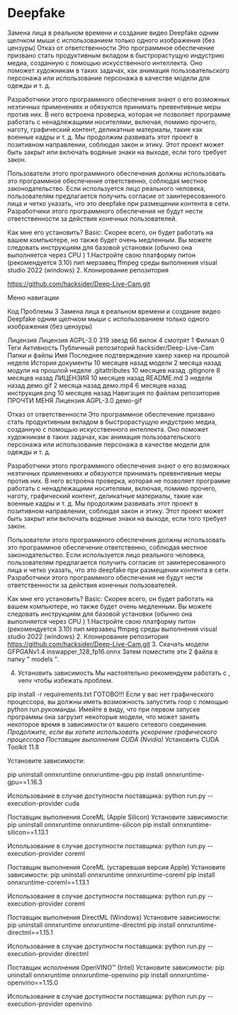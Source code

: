 # Deepfake
Замена лица в реальном времени и создание видео Deepfake одним щелчком мыши с использованием только одного изображения (без цензуры)
Отказ от ответственности
Это программное обеспечение призвано стать продуктивным вкладом в быстрорастущую индустрию медиа, созданную с помощью искусственного интеллекта. Оно поможет художникам в таких задачах, как анимация пользовательского персонажа или использование персонажа в качестве модели для одежды и т. д.

Разработчики этого программного обеспечения знают о его возможных неэтичных применениях и обязуются принимать превентивные меры против них. В него встроена проверка, которая не позволяет программе работать с ненадлежащими носителями, включая, помимо прочего, наготу, графический контент, деликатные материалы, такие как военные кадры и т. д. Мы продолжим развивать этот проект в позитивном направлении, соблюдая закон и этику. Этот проект может быть закрыт или включать водяные знаки на выходе, если того требует закон.

Пользователи этого программного обеспечения должны использовать это программное обеспечение ответственно, соблюдая местное законодательство. Если используется лицо реального человека, пользователям предлагается получить согласие от заинтересованного лица и четко указать, что это deepfake при размещении контента в сети. Разработчики этого программного обеспечения не будут нести ответственности за действия конечных пользователей.

Как мне его установить?
Basic: Скорее всего, он будет работать на вашем компьютере, но также будет очень медленным. Вы можете следовать инструкциям для базовой установки (обычно она выполняется через CPU )
1.Настройте свою платформу
питон (рекомендуется 3.10)
пип
мерзавец
ffmpeg
среды выполнения visual studio 2022 (windows)
2. Клонирование репозитория

https://github.com/hacksider/Deep-Live-Cam.git

Меню навигации

Код
Проблемы
3
Замена лица в реальном времени и создание видео Deepfake одним щелчком мыши с использованием только одного изображения (без цензуры)

Лицензия
 Лицензия AGPL-3.0
 319 звезд
 66 вилок
 4 смотрят
 1 Филиал
 0 Теги
 Активность
Публичный репозиторий
hacksider/Deep-Live-Cam
Папки и файлы
Имя	
Последнее подтверждение
хакер
хакер
на прошлой неделе
История
документы
10 месяцев назад
модели
2 месяца назад
модули
на прошлой неделе
.gitattributes
10 месяцев назад
.gitignore
8 месяцев назад
ЛИЦЕНЗИЯ
10 месяцев назад
README.md
3 недели назад
демо.gif
2 месяца назад
демо.mp4
6 месяцев назад
инструкция.png
10 месяцев назад
Навигация по файлам репозитория
ПРОЧТИ МЕНЯ
Лицензия AGPL-3.0
демо-gif

Отказ от ответственности
Это программное обеспечение призвано стать продуктивным вкладом в быстрорастущую индустрию медиа, созданную с помощью искусственного интеллекта. Оно поможет художникам в таких задачах, как анимация пользовательского персонажа или использование персонажа в качестве модели для одежды и т. д.

Разработчики этого программного обеспечения знают о его возможных неэтичных применениях и обязуются принимать превентивные меры против них. В него встроена проверка, которая не позволяет программе работать с ненадлежащими носителями, включая, помимо прочего, наготу, графический контент, деликатные материалы, такие как военные кадры и т. д. Мы продолжим развивать этот проект в позитивном направлении, соблюдая закон и этику. Этот проект может быть закрыт или включать водяные знаки на выходе, если того требует закон.

Пользователи этого программного обеспечения должны использовать это программное обеспечение ответственно, соблюдая местное законодательство. Если используется лицо реального человека, пользователям предлагается получить согласие от заинтересованного лица и четко указать, что это deepfake при размещении контента в сети. Разработчики этого программного обеспечения не будут нести ответственности за действия конечных пользователей.

Как мне его установить?
Basic: Скорее всего, он будет работать на вашем компьютере, но также будет очень медленным. Вы можете следовать инструкциям для базовой установки (обычно она выполняется через CPU )
1.Настройте свою платформу
питон (рекомендуется 3.10)
пип
мерзавец
ffmpeg
среды выполнения visual studio 2022 (windows)
2. Клонирование репозитория
https://github.com/hacksider/Deep-Live-Cam.git
3. Скачать модели
GFPGANv1.4
inswapper_128_fp16.onnx
Затем поместите эти 2 файла в папку " models ".

4. Установить зависимость
Мы настоятельно рекомендуем работать с , venv чтобы избежать проблем.

pip install -r requirements.txt
ГОТОВО!!! Если у вас нет графического процессора, вы должны иметь возможность запустить roop с помощью python run.pyкоманды. Имейте в виду, что при первом запуске программы она загрузит некоторые модели, что может занять некоторое время в зависимости от вашего сетевого соединения.
*Продолжите, если вы хотите использовать ускорение графического процессора
Поставщик выполнения CUDA (Nvidia)*
Установить CUDA Toolkit 11.8

Установите зависимости:

pip uninstall onnxruntime onnxruntime-gpu
pip install onnxruntime-gpu==1.16.3

Использование в случае доступности поставщика:
python run.py --execution-provider cuda

Поставщик выполнения CoreML (Apple Silicon)
Установите зависимости:
pip uninstall onnxruntime onnxruntime-silicon
pip install onnxruntime-silicon==1.13.1

Использование в случае доступности поставщика:
python run.py --execution-provider coreml

Поставщик выполнения CoreML (устаревшая версия Apple)
Установите зависимости:
pip uninstall onnxruntime onnxruntime-coreml
pip install onnxruntime-coreml==1.13.1

Использование в случае доступности поставщика:
python run.py --execution-provider coreml

Поставщик выполнения DirectML (Windows)
Установите зависимости:
pip uninstall onnxruntime onnxruntime-directml
pip install onnxruntime-directml==1.15.1

Использование в случае доступности поставщика:
python run.py --execution-provider directml

Поставщик исполнения OpenVINO™ (Intel)
Установите зависимости:
pip uninstall onnxruntime onnxruntime-openvino
pip install onnxruntime-openvino==1.15.0

Использование в случае доступности поставщика:
python run.py --execution-provider openvino

